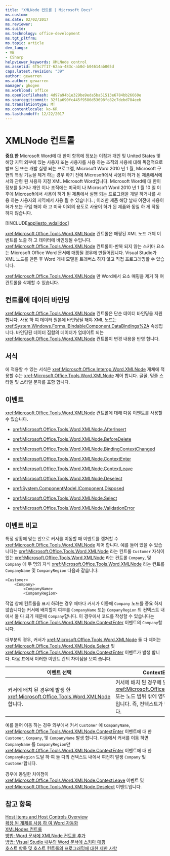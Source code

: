 ```yaml
---
title: "XMLNode 컨트롤 | Microsoft Docs"
ms.custom: 
ms.date: 02/02/2017
ms.reviewer: 
ms.suite: 
ms.technology: office-development
ms.tgt_pltfrm: 
ms.topic: article
dev_langs:
- VB
- CSharp
helpviewer_keywords: XMLNode control
ms.assetid: 4f5c7f17-62aa-483c-ab0d-b04614ab065d
caps.latest.revision: "39"
author: gewarren
ms.author: gewarren
manager: ghogen
ms.workload: office
ms.openlocfilehash: 4d97a94b1e329be9eda5ba51513e6784bb26660e
ms.sourcegitcommit: 32f1a690fc445f9586d53698fc82c7debd784eeb
ms.translationtype: MT
ms.contentlocale: ko-KR
ms.lasthandoff: 12/22/2017
---
```

# <a name="xmlnode-control"></a>XMLNode 컨트롤
  **중요 한** Microsoft Word에 대 한이 항목에 정보는 이점과 개인 및 United States 및 해당 지역 외부에 있는 사용자 또는 사용자를 사용 하는 조직의 사용에 대해 독점적으로 발표 된 또는 개발 실행 되는 프로그램, Microsoft Word 2010 년 1 월, Microsoft 구현의 특정 기능을 제거 하는 경우 하기 전에 Microsoft에서 사용이 허가 된 제품에서에서와 관련 된 사용자 지정 XML Microsoft Word입니다. Microsoft Word에 대 한이 정보를 읽거나 개인 이나 조직에는 미국이 나 Microsoft Word 2010 년 1 월 10 일 이후에 Microsoft에서 사용이 허가 된 제품에서 실행 되는 프로그램을 개발 하거나를 사용 하는 사용자의 지역에서 사용 될 수 있습니다. ; 이러한 제품 해당 날짜 이전에 사용이 허가 또는 구입 해야 하 고 미국 이외의 용도로 사용이 허가 된 제품와 동일 하 게 작동 하지 않습니다.  
  
 [!INCLUDE[appliesto_wdalldoc](../vsto/includes/appliesto-wdalldoc-md.md)]  
  
 <xref:Microsoft.Office.Tools.Word.XMLNode> 컨트롤은 매핑된 XML 노드 개체 이벤트를 노출 하 고 데이터에 바인딩될 수입니다. <xref:Microsoft.Office.Tools.Word.XMLNode> 컨트롤이-반복 되지 않는 스키마 요소는 Microsoft Office Word 문서에 매핑될 경우에 만들어집니다. Visual Studio가 XML 노드를 만든 후 Word 개체 모델을 트래버스 하지 않고 직접 프로그래밍할 수 있습니다.  
  
 <xref:Microsoft.Office.Tools.Word.XMLNode> 만 Word에서 요소 매핑을 제거 하 여 컨트롤을 삭제할 수 있습니다.  
  
## <a name="binding-data-to-the-control"></a>컨트롤에 데이터 바인딩  
 <xref:Microsoft.Office.Tools.Word.XMLNode> 컨트롤은 단순 데이터 바인딩을 지원 합니다. 사용 하 여 데이터 원본에 바인딩될 해야 XML 노드는 <xref:System.Windows.Forms.IBindableComponent.DataBindings%2A> 속성입니다. 바인딩된 데이터 집합의 데이터가 업데이트 되는 <xref:Microsoft.Office.Tools.Word.XMLNode> 컨트롤이 변경 내용을 반영 합니다.  
  
## <a name="formatting"></a>서식  
 에 적용할 수 있는 서식은 <xref:Microsoft.Office.Interop.Word.XMLNode> 개체에 적용할 수는 <xref:Microsoft.Office.Tools.Word.XMLNode> 제어 합니다. 글꼴, 밑줄 스타일 및 스타일 문자를 포함 합니다.  
  
## <a name="events"></a>이벤트  
 <xref:Microsoft.Office.Tools.Word.XMLNode> 컨트롤에 대해 다음 이벤트를 사용할 수 있습니다.  
  
-   <xref:Microsoft.Office.Tools.Word.XMLNode.AfterInsert>  
  
-   <xref:Microsoft.Office.Tools.Word.XMLNode.BeforeDelete>  
  
-   <xref:Microsoft.Office.Tools.Word.XMLNode.BindingContextChanged>  
  
-   <xref:Microsoft.Office.Tools.Word.XMLNode.ContextEnter>  
  
-   <xref:Microsoft.Office.Tools.Word.XMLNode.ContextLeave>  
  
-   <xref:Microsoft.Office.Tools.Word.XMLNode.Deselect>  
  
-   <xref:System.ComponentModel.IComponent.Disposed>  
  
-   <xref:Microsoft.Office.Tools.Word.XMLNode.Select>  
  
-   <xref:Microsoft.Office.Tools.Word.XMLNode.ValidationError>  
  
## <a name="comparing-events"></a>이벤트 비교  
 특정 상황에 맞는 안으로 커서를 이동할 때 이벤트를 캡처할 수 <xref:Microsoft.Office.Tools.Word.XMLNode> 제어 합니다. 예를 들어 있을 수 있습니다는 <xref:Microsoft.Office.Tools.Word.XMLNode> 라는 컨트롤 `Customer` 자식이 있는 <xref:Microsoft.Office.Tools.Word.XMLNode> 라는 컨트롤 `Company`, 및 `Company` 에 두 명의 자식 <xref:Microsoft.Office.Tools.Word.XMLNode> 라는 컨트롤 `CompanyName` 및 `CompanyRegion` 다음과 같습니다:  
  
```  
<Customer>  
    <Company>  
        <CompanyName>  
        <CompanyRegion>  
```  
  
 작업 창에 컨트롤을 표시 하려는 경우 때마다 커서가 이동에 `Company` 노드를 중요 하지 않습니다는 커서에 배치할지 여부를 `CompanyName` 또는 `CompanyRegion` 의 컨텍스트 내에서 둘 다 되기 때문에 `Company`합니다. 이 경우에서 코드를 작성할 수 있습니다는 <xref:Microsoft.Office.Tools.Word.XMLNode.ContextEnter> 이벤트의 `Company`합니다.  
  
 대부분의 경우, 커서가 <xref:Microsoft.Office.Tools.Word.XMLNode> 둘 다 제어는 <xref:Microsoft.Office.Tools.Word.XMLNode.Select> 및 <xref:Microsoft.Office.Tools.Word.XMLNode.ContextEnter> 이벤트가 발생 합니다. 다음 표에서 이러한 이벤트 간의 차이점을 보여 줍니다.  
  
|이벤트 선택|ContextEnter 이벤트|  
|------------------|------------------------|  
|커서에 배치 된 경우에 발생 한 <xref:Microsoft.Office.Tools.Word.XMLNode>합니다.|커서에 배치 된 경우에 발생 한 <xref:Microsoft.Office.Tools.Word.XMLNode> 또는 노드 범위 밖에 영역에서 하위 노드 중 하나입니다. 즉, 컨텍스트가 변경 되는 때에 발생 합니다.|  
  
 예를 들어 이동 하는 경우 외부에서 커서 `Customer` 에 `CompanyName`, <xref:Microsoft.Office.Tools.Word.XMLNode.ContextEnter> 이벤트에 대 한 `Customer`, `Company`, 및 `CompanyName` 발생 합니다. 다음에서 커서를 이동 하면 `CompanyName` 를 `CompanyRegion`만 <xref:Microsoft.Office.Tools.Word.XMLNode.ContextEnter> 이벤트에 대 한 `CompanyRegion` 도달 하 여 둘 다의 컨텍스트 내에서 여전히 발생 `Company` 및 `Customer`합니다.  
  
 경우에 동일한 차이점이 <xref:Microsoft.Office.Tools.Word.XMLNode.ContextLeave> 이벤트 및 <xref:Microsoft.Office.Tools.Word.XMLNode.Deselect> 이벤트입니다.  
  
## <a name="see-also"></a>참고 항목  
 [Host Items and Host Controls Overview](../vsto/host-items-and-host-controls-overview.md)   
 [확장 된 개체를 사용 하 여 Word 자동화](../vsto/automating-word-by-using-extended-objects.md)   
 [XMLNodes 컨트롤](../vsto/xmlnodes-control.md)   
 [방법: Word 문서에 XMLNode 컨트롤 추가](../vsto/how-to-add-xmlnode-controls-to-word-documents.md)   
 [방법: Visual Studio 내부의 Word 문서에 스키마 매핑](../vsto/how-to-map-schemas-to-word-documents-inside-visual-studio.md)   
 [호스트 항목 및 호스트 컨트롤의 프로그래밍에 대한 제한 사항](../vsto/programmatic-limitations-of-host-items-and-host-controls.md)  
  
  
